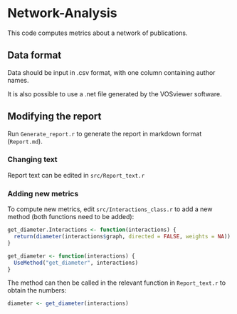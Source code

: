# Network-Analysis

This code computes metrics about a network of publications.

## Data format
Data should be input in .csv format, with one column containing author names.

It is also possible to use a .net file generated by the VOSviewer software.

## Modifying the report
Run `Generate_report.r` to generate the report in markdown format (`Report.md`).

### Changing text
Report text can be edited in `src/Report_text.r`

### Adding new metrics
To compute new metrics, edit `src/Interactions_class.r` to add a new method (both functions need to be added):
```r
get_diameter.Interactions <- function(interactions) {
  return(diameter(interactions$graph, directed = FALSE, weights = NA))
}

get_diameter <- function(interactions) {
  UseMethod("get_diameter", interactions)
}
```

The method can then be called in the relevant function in `Report_text.r` to obtain the numbers:
```r
diameter <- get_diameter(interactions)
```
